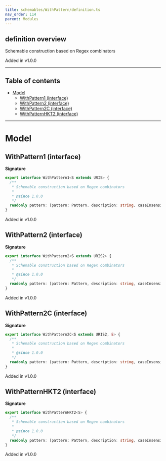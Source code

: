 ```yaml
---
title: schemables/WithPattern/definition.ts
nav_order: 114
parent: Modules
---
```


## definition overview

Schemable construction based on Regex combinators

Added in v1.0.0

---

<h2 class="text-delta">Table of contents</h2>

- [Model](#model)
  - [WithPattern1 (interface)](#withpattern1-interface)
  - [WithPattern2 (interface)](#withpattern2-interface)
  - [WithPattern2C (interface)](#withpattern2c-interface)
  - [WithPatternHKT2 (interface)](#withpatternhkt2-interface)

---

# Model

## WithPattern1 (interface)

**Signature**

```ts
export interface WithPattern1<S extends URIS> {
  /**
   * Schemable construction based on Regex combinators
   *
   * @since 1.0.0
   */
  readonly pattern: (pattern: Pattern, description: string, caseInsensitive?: boolean) => Kind<S, string>
}
```

Added in v1.0.0

## WithPattern2 (interface)

**Signature**

```ts
export interface WithPattern2<S extends URIS2> {
  /**
   * Schemable construction based on Regex combinators
   *
   * @since 1.0.0
   */
  readonly pattern: (pattern: Pattern, description: string, caseInsensitive?: boolean) => Kind2<S, string, string>
}
```

Added in v1.0.0

## WithPattern2C (interface)

**Signature**

```ts
export interface WithPattern2C<S extends URIS2, E> {
  /**
   * Schemable construction based on Regex combinators
   *
   * @since 1.0.0
   */
  readonly pattern: (pattern: Pattern, description: string, caseInsensitive?: boolean) => Kind2<S, E, string>
}
```

Added in v1.0.0

## WithPatternHKT2 (interface)

**Signature**

```ts
export interface WithPatternHKT2<S> {
  /**
   * Schemable construction based on Regex combinators
   *
   * @since 1.0.0
   */
  readonly pattern: (pattern: Pattern, description: string, caseInsensitive?: boolean) => HKT2<S, string, string>
}
```

Added in v1.0.0
